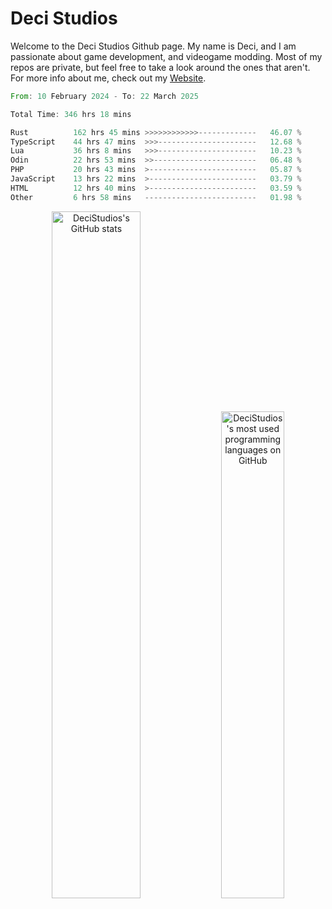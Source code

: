 # Deci Studios
Welcome to the Deci Studios Github page. My name is Deci, and I am passionate about game development, and videogame modding. Most of my repos are private, but feel free to take a look around the ones that aren't.
For more info about me, check out my <a href="https://decidev.co.uk" target="_blank">Website</a>.
<!--START_SECTION:waka-->

```rust
From: 10 February 2024 - To: 22 March 2025

Total Time: 346 hrs 18 mins

Rust          162 hrs 45 mins >>>>>>>>>>>>-------------   46.07 %
TypeScript    44 hrs 47 mins  >>>----------------------   12.68 %
Lua           36 hrs 8 mins   >>>----------------------   10.23 %
Odin          22 hrs 53 mins  >>-----------------------   06.48 %
PHP           20 hrs 43 mins  >------------------------   05.87 %
JavaScript    13 hrs 22 mins  >------------------------   03.79 %
HTML          12 hrs 40 mins  >------------------------   03.59 %
Other         6 hrs 58 mins   -------------------------   01.98 %
```

<!--END_SECTION:waka-->
<p align="center">
  <a href="https://github.com/anuraghazra/github-readme-stats" target="_blank"><img src="https://github-readme-stats.vercel.app/api?username=decistudios&show_icons=true&count_private=true&theme=omni&hide_border=true" alt="DeciStudios's GitHub stats" width="53.1%" /></a>
  <a href="https://github.com/anuraghazra/github-readme-stats" target="_blank"><img width="44.7%" src="https://github-readme-stats.vercel.app/api/top-langs/?username=decistudios&theme=omni&layout=compact&hide_border=true&langs_count=6" alt="DeciStudios's most used programming languages on GitHub" /></a>
</p>


